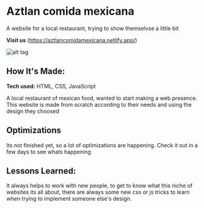 # Aztlan comida mexicana
A website for a local restaurant, trying to show themselvse a little bit

**Visit us** (https://aztlancomidamexicana.netlify.app/)

![alt tag](http://placecorgi.com/1200/650)

## How It's Made:

**Tech used:** HTML, CSS, JavaScript

A local restaurant of mexican food, wanted to start making a web presence. This website is made from scratch according to their needs and using the design they choosed

## Optimizations
Its not finished yet, so a lot of optimizations are happening. Check it out in a few days to see whats happening


## Lessons Learned:

It always helps to work with new people, to get to know what this niche of websites its all about, there are always some new css or js tricks to learn when trying to implement someone else's design.
